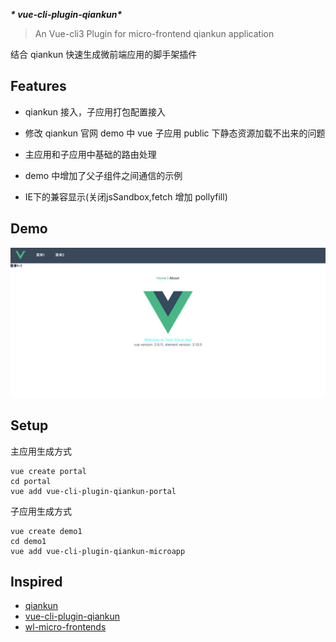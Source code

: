***\* vue-cli-plugin-qiankun\****

> An Vue-cli3 Plugin for micro-frontend qiankun application

结合 qiankun 快速生成微前端应用的脚手架插件



## Features

- qiankun 接入，子应用打包配置接入

- 修改 qiankun 官网 demo 中 vue 子应用 public 下静态资源加载不出来的问题

- 主应用和子应用中基础的路由处理

- demo 中增加了父子组件之间通信的示例

- IE下的兼容显示(关闭jsSandbox,fetch 增加 pollyfill)

  

## Demo

![demo](./demo.png)



## Setup

主应用生成方式

```
vue create portal
cd portal
vue add vue-cli-plugin-qiankun-portal
```

子应用生成方式

```
vue create demo1
cd demo1
vue add vue-cli-plugin-qiankun-microapp
```

## Inspired

- [qiankun](https://github.com/umijs/qiankun)
- [vue-cli-plugin-qiankun](https://github.com/F-loat/vue-cli-plugin-qiankun)
- [wl-micro-frontends](https://github.com/hql7/wl-micro-frontends)